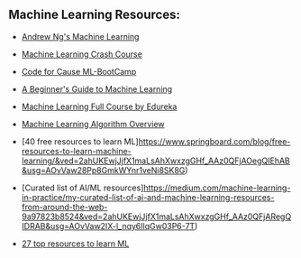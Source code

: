 ## Machine Learning Resources:

- [Andrew Ng's Machine Learning](https://www.coursera.org/learn/machine-learning?utm_source=gg&utm_medium=sem&utm_campaign=07-StanfordML-IN&utm_content=07-StanfordML-IN&campaignid=1950458127&adgroupid=70479331563&device=c&keyword=andrew%20ng%20machine%20learning&matchtype=e&network=g&devicemodel=&adpostion=&creativeid=351348153032&hide_mobile_promo&gclid=Cj0KCQjw5eX7BRDQARIsAMhYLP_f-_Gz7qwKhQjLSdK9SRX93Jyb2MrBNwVUqRiuFi8Tm8cWqIy55fYaAt12EALw_wcB)
- [Machine Learning Crash Course](https://developers.google.com/machine-learning/crash-course)
- [Code for Cause ML-BootCamp](https://www.youtube.com/watch?v=ycvSMpsg7qk&list=PLyzHIYrZBplo3K0dNUqppd2ynnoZPD6N1)
- [A Beginner's Guide to Machine Learning](https://medium.com/@randylaosat/a-beginners-guide-to-machine-learning-dfadc19f6caf)
- [Machine Learning Full Course by Edureka](https://youtu.be/GwIo3gDZCVQ)
- [Machine Learning Algorithm Overview](https://medium.com/ml-research-lab/machine-learning-algorithm-overview-5816a2e6303)

- [40 free resources to learn ML]https://www.springboard.com/blog/free-resources-to-learn-machine-learning/&ved=2ahUKEwjJjfX1maLsAhXwxzgGHf_AAz0QFjAOegQIEhAB&usg=AOvVaw28Pp8GmkWYnr1veNi8SK8G)
- [Curated list of AI/ML resources]https://medium.com/machine-learning-in-practice/my-curated-list-of-ai-and-machine-learning-resources-from-around-the-web-9a97823b8524&ved=2ahUKEwjJjfX1maLsAhXwxzgGHf_AAz0QFjARegQIDRAB&usg=AOvVaw2IX-l_nqy6IlqGw03P6-7T)
- [27 top resources to learn ML](https://serokell.io/blog/top-resources-to-learn-ml&ved=2ahUKEwjJjfX1maLsAhXwxzgGHf_AAz0QFjACegQIARAE&usg=AOvVaw2xrCDYhOEHun3OJMeoUFEs&cshid=1602064366085 )
